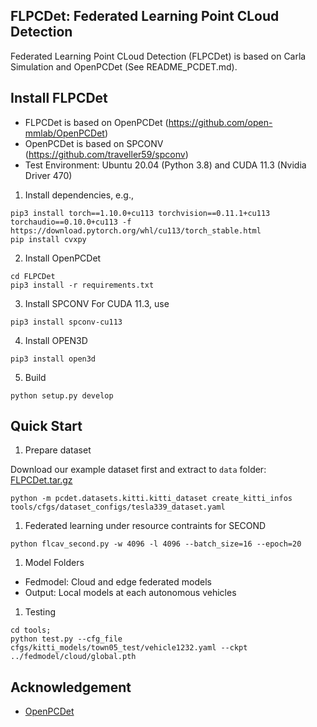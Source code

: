 ## FLPCDet: Federated Learning Point CLoud Detection
Federated Learning Point CLoud Detection (FLPCDet) is based on Carla Simulation and OpenPCDet (See README_PCDET.md). 

## Install FLPCDet
* FLPCDet is based on OpenPCDet (https://github.com/open-mmlab/OpenPCDet)
* OpenPCDet is based on SPCONV (https://github.com/traveller59/spconv)
* Test Environment: Ubuntu 20.04 (Python 3.8) and CUDA 11.3 (Nvidia Driver 470)

1. Install dependencies, e.g.,
```
pip3 install torch==1.10.0+cu113 torchvision==0.11.1+cu113 torchaudio==0.10.0+cu113 -f https://download.pytorch.org/whl/cu113/torch_stable.html
pip install cvxpy
```

2. Install OpenPCDet
```
cd FLPCDet
pip3 install -r requirements.txt
```

3. Install SPCONV
For CUDA 11.3, use
```
pip3 install spconv-cu113
```

4. Install OPEN3D
```
pip3 install open3d
```

5. Build 
```
python setup.py develop
```

## Quick Start

1. Prepare dataset

Download our example dataset first and extract to `data` folder: [FLPCDet.tar.gz](https://hkustgz-my.sharepoint.com/:f:/g/personal/cli386_connect_hkust-gz_edu_cn/Em2lXlioF8dEjxLiAjH20bQBZwZaDTgfYT4QwHpD4sv5YA?e=vaNCl6)

```
python -m pcdet.datasets.kitti.kitti_dataset create_kitti_infos tools/cfgs/dataset_configs/tesla339_dataset.yaml
```

1. Federated learning under resource contraints for SECOND
```
python flcav_second.py -w 4096 -l 4096 --batch_size=16 --epoch=20
```

1.  Model Folders
* Fedmodel: Cloud and edge federated models
* Output: Local models at each autonomous vehicles

1. Testing
```
cd tools;
python test.py --cfg_file cfgs/kitti_models/town05_test/vehicle1232.yaml --ckpt ../fedmodel/cloud/global.pth
```

## Acknowledgement

* [OpenPCDet](https://github.com/open-mmlab/OpenPCDet)

